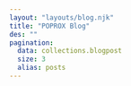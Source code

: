 ```yaml
---
layout: "layouts/blog.njk"
title: "POPROX Blog"
des: ""
pagination:
  data: collections.blogpost
  size: 3
  alias: posts
---
```


